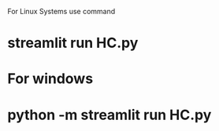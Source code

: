 For Linux Systems use command <h1>streamlit run HC.py<h1>
For windows <h1>python -m streamlit run HC.py<h1>
